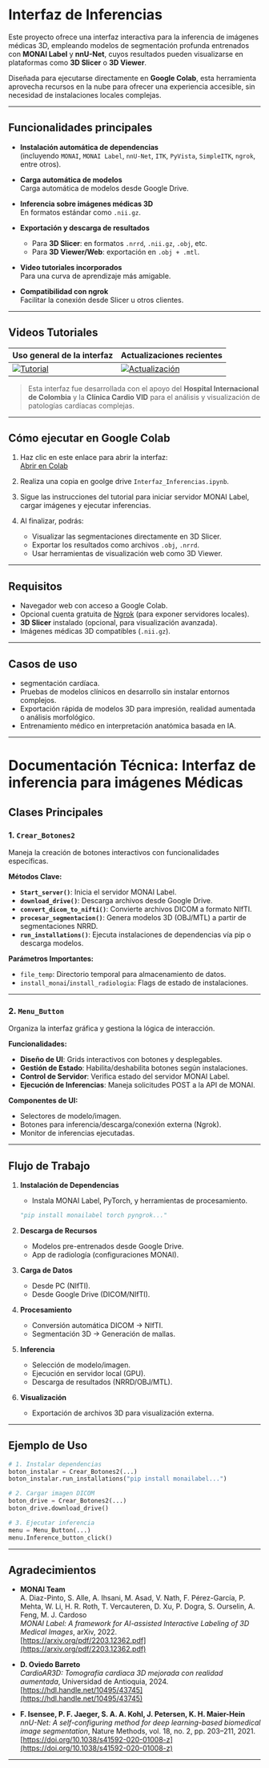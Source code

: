 
# Interfaz de Inferencias 

Este proyecto ofrece una interfaz interactiva para la inferencia de imágenes médicas 3D, empleando modelos de segmentación profunda entrenados con **MONAI Label** y **nnU-Net**, cuyos resultados pueden visualizarse en plataformas como **3D Slicer** o **3D Viewer**.

Diseñada para ejecutarse directamente en **Google Colab**, esta herramienta aprovecha recursos en la nube para ofrecer una experiencia accesible, sin necesidad de instalaciones locales complejas. 

---

## Funcionalidades principales

- **Instalación automática de dependencias**  
  (incluyendo `MONAI`, `MONAI Label`, `nnU-Net`, `ITK`, `PyVista`, `SimpleITK`, `ngrok`, entre otros).

- **Carga automática de modelos**  
  Carga automática de modelos desde Google Drive.

- **Inferencia sobre imágenes médicas 3D**  
  En formatos estándar como `.nii.gz`.

- **Exportación y descarga de resultados**  
  - Para **3D Slicer**: en formatos `.nrrd`, `.nii.gz`, `.obj`, etc.  
  - Para **3D Viewer/Web**: exportación en `.obj + .mtl`.

- **Video tutoriales incorporados**  
  Para una curva de aprendizaje más amigable.

- **Compatibilidad con ngrok**  
  Facilitar la conexión desde Slicer u otros clientes.

---

## Videos Tutoriales

| Uso general de la interfaz | Actualizaciones recientes |
|----------------------------|----------------------------|
| [![Tutorial](https://img.youtube.com/vi/B1_pAmnVFD4/0.jpg)](https://www.youtube.com/watch?v=B1_pAmnVFD4) | [![Actualización](https://img.youtube.com/vi/CCmLW8bEQ2U/0.jpg)](https://www.youtube.com/watch?v=CCmLW8bEQ2U) |

>Esta interfaz fue desarrollada con el apoyo del **Hospital Internacional de Colombia** y la **Clínica Cardio VID** para el análisis y visualización de patologías cardíacas complejas.

---

## Cómo ejecutar en Google Colab

1. Haz clic en este enlace para abrir la interfaz:  
[Abrir en Colab](https://github.com/Andresf-Asprilla/Modelo-segmentacion-APCIVMAPCAs/blob/main/Interfaz/Interfaz_Inferencias.ipynb)

2. Realiza una copia en goolge drive `Interfaz_Inferencias.ipynb`.

3. Sigue las instrucciones del tutorial  para iniciar  servidor MONAI Label, cargar imágenes y ejecutar inferencias.

4. Al finalizar, podrás:
   - Visualizar las segmentaciones directamente en 3D Slicer.
   - Exportar los resultados como archivos `.obj`, `.nrrd`.
   - Usar herramientas de visualización web como 3D Viewer.

---

## Requisitos

- Navegador web con acceso a Google Colab.
- Opcional cuenta gratuita de  [Ngrok](https://ngrok.com/) (para exponer servidores locales).
- **3D Slicer** instalado (opcional, para visualización avanzada).
- Imágenes médicas 3D compatibles (`.nii.gz`).

---

## Casos de uso

- segmentación cardíaca.
- Pruebas de modelos clínicos en desarrollo sin instalar entornos complejos.
- Exportación rápida de modelos 3D para impresión, realidad aumentada o análisis morfológico.
- Entrenamiento médico en interpretación anatómica basada en IA.

---

# **Documentación Técnica: Interfaz de inferencia para imágenes Médicas**

## **Clases Principales**

### **1. `Crear_Botones2`**
Maneja la creación de botones interactivos con funcionalidades específicas.

**Métodos Clave:**
- **`Start_server()`**: Inicia el servidor MONAI Label.
- **`download_drive()`**: Descarga archivos desde Google Drive.
- **`convert_dicom_to_nifti()`**: Convierte archivos DICOM a formato NIfTI.
- **`procesar_segmentacion()`**: Genera modelos 3D (OBJ/MTL) a partir de segmentaciones NRRD.
- **`run_installations()`**: Ejecuta instalaciones de dependencias vía pip o descarga modelos.

**Parámetros Importantes:**
- `file_temp`: Directorio temporal para almacenamiento de datos.
- `install_monai`/`install_radiologia`: Flags de estado de instalaciones.

---

### **2. `Menu_Button`**
Organiza la interfaz gráfica y gestiona la lógica de interacción.

**Funcionalidades:**
- **Diseño de UI**: Grids interactivos con botones y desplegables.
- **Gestión de Estado**: Habilita/deshabilita botones según instalaciones.
- **Control de Servidor**: Verifica estado del servidor MONAI Label.
- **Ejecución de Inferencias**: Maneja solicitudes POST a la API de MONAI.

**Componentes de UI:**
- Selectores de modelo/imagen.
- Botones para inferencia/descarga/conexión externa (Ngrok).
- Monitor de inferencias ejecutadas.

---
## **Flujo de Trabajo**

1. **Instalación de Dependencias**
   - Instala MONAI Label, PyTorch, y herramientas de procesamiento.
   ```python
   "pip install monailabel torch pyngrok..."
   ```

2. **Descarga de Recursos**
   - Modelos pre-entrenados desde Google Drive.
   - App de radiología (configuraciones MONAI).

3. **Carga de Datos**
   - Desde PC (NIfTI).
   - Desde Google Drive (DICOM/NIfTI).

4. **Procesamiento**
   - Conversión automática DICOM → NIfTI.
   - Segmentación 3D → Generación de mallas.

5. **Inferencia**
   - Selección de modelo/imagen.
   - Ejecución en servidor local (GPU).
   - Descarga de resultados (NRRD/OBJ/MTL).

6. **Visualización**
   - Exportación de archivos 3D para visualización externa.

---
## **Ejemplo de Uso**

```python
# 1. Instalar dependencias
boton_instalar = Crear_Botones2(...)
boton_instalar.run_installations("pip install monailabel...")

# 2. Cargar imagen DICOM
boton_drive = Crear_Botones2(...)
boton_drive.download_drive()

# 3. Ejecutar inferencia
menu = Menu_Button(...)
menu.Inference_button_click()
```

---

## Agradecimientos

- **MONAI Team**  
  A. Diaz-Pinto, S. Alle, A. Ihsani, M. Asad, V. Nath, F. Pérez-García, P. Mehta, W. Li, H. R. Roth, T. Vercauteren, D. Xu, P. Dogra, S. Ourselin, A. Feng, M. J. Cardoso  
  *MONAI Label: A framework for AI-assisted Interactive Labeling of 3D Medical Images*, arXiv, 2022.  
  [https://arxiv.org/pdf/2203.12362.pdf](https://arxiv.org/pdf/2203.12362.pdf)

- **D. Oviedo Barreto**  
  *CardioAR3D: Tomografía cardiaca 3D mejorada con realidad aumentada*, Universidad de Antioquia, 2024.  
  [https://hdl.handle.net/10495/43745](https://hdl.handle.net/10495/43745)

- **F. Isensee, P. F. Jaeger, S. A. A. Kohl, J. Petersen, K. H. Maier-Hein**  
*nnU-Net: A self-configuring method for deep learning-based biomedical image segmentation*, Nature Methods, vol. 18, no. 2, pp. 203–211, 2021.  
[https://doi.org/10.1038/s41592-020-01008-z](https://doi.org/10.1038/s41592-020-01008-z)

---
